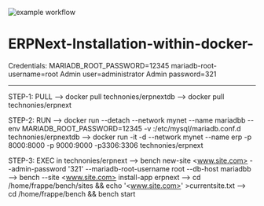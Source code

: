 ![example workflow](https://github.com/<OWNER>/<REPOSITORY>/actions/workflows/<WORKFLOW_FILE>/badge.svg)
# ERPNext-Installation-within-docker-

Credentials: 
MARIADB_ROOT_PASSWORD=12345
mariadb-root-username=root
Admin user=administrator
Admin password=321


-------------------------------------------------------
STEP-1: PULL
  --> docker pull technonies/erpnextdb
	--> docker pull technonies/erpnext

STEP-2: RUN
	--> docker run --detach --network mynet --name mariadbb  --env MARIADB_ROOT_PASSWORD=12345 -v <path-of-conf-file>:/etc/mysql/mariadb.conf.d  technonies/erpnextdb
	--> docker run -it -d  --network mynet --name erp -p 8000:8000 -p 9000:9000 -p3306:3306  technonies/erpnext
	
STEP-3: EXEC in technonies/erpnext
	--> bench new-site <www.site.com> --admin-password '321' --mariadb-root-username root  --db-host mariadbb
	--> bench --site <www.site.com> install-app erpnext
	--> cd /home/frappe/bench/sites && echo '<www.site.com>' >currentsite.txt
	--> cd /home/frappe/bench && bench start

